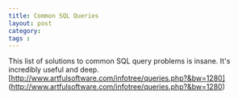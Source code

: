 ```yaml
---
title: Common SQL Queries
layout: post
category: 
tags : 
---
```





This list of solutions to common SQL query problems is insane. It's incredibly
useful and deep. [http://www.artfulsoftware.com/infotree/queries.php?&bw=1280]
(http://www.artfulsoftware.com/infotree/queries.php?&bw=1280)

